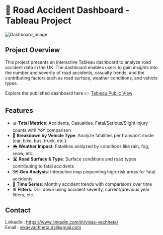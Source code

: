 # 🚦 Road Accident Dashboard - Tableau Project

![Dashboard_image](https://github.com/user-attachments/assets/fb228aca-f138-4b10-b776-cd23e1221ad8)


## Project Overview

This project presents an interactive Tableau dashboard to analyze road accident data in the UK. The dashboard enables users to gain insights into the number and severity of road accidents, casualty trends, and the contributing factors such as road surface, weather conditions, and vehicle types.

Explore the published dashboard here 👉 [Tableau Public View](https://public.tableau.com/app/profile/shreyas.shetty.kr/viz/RoadAccidentAnalysis_16942749715010/Dashboard1?publish=yes)

## Features
- 📊 **Total Metrics**: Accidents, Casualties, Fatal/Serious/Slight injury counts with YoY comparison
- 🚗 **Breakdown by Vehicle Type**: Analyze fatalities per transport mode (car, bike, bus, truck, etc.)
- 🌦️ **Weather Impact**: Fatalities analyzed by conditions like rain, fog, snow, etc.
- 🛣️ **Road Surface & Type**: Surface conditions and road types contributing to fatal accidents
- 🗺️ **Geo Analysis**: Interactive map pinpointing high-risk areas for fatal accidents
- 📆 **Time Series**: Monthly accident trends with comparisons over time
- ⚙️ **Filters**: Drill down using accident severity, current/previous year filters, etc.

## Contact
Linkedln : https://www.linkedin.com/in/vikas-vachheta/ <br> 
Email : vikasvachheta.ds@gmail.com
